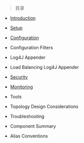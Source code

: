 
> 目录

- [Introduction](https://github.com/ZGG2016/flume-website/blob/master/%E5%8E%9F%E6%96%87%E7%BF%BB%E8%AF%91/Flume%201.9.0%20User%20Guide/Introduction/Introduction.md)

- [Setup](https://github.com/ZGG2016/flume-website/blob/master/%E5%8E%9F%E6%96%87%E7%BF%BB%E8%AF%91/Flume%201.9.0%20User%20Guide/Setup/0%E7%9B%AE%E5%BD%95.md)

- [Configuration](https://github.com/ZGG2016/flume-website/blob/master/Flume%201.9.0%20User%20Guide/Configuration/0%E7%9B%AE%E5%BD%95.md)

- Configuration Filters

- Log4J Appender

- Load Balancing Log4J Appender

- [Security](https://github.com/ZGG2016/flume-website/blob/master/%E5%8E%9F%E6%96%87%E7%BF%BB%E8%AF%91/Flume%201.9.0%20User%20Guide/Security/Security.md)

- [Monitoring](https://github.com/ZGG2016/flume-website/blob/master/%E5%8E%9F%E6%96%87%E7%BF%BB%E8%AF%91/Flume%201.9.0%20User%20Guide/Monitoring/0%E7%9B%AE%E5%BD%95.md)

- Tools

- Topology Design Considerations

- Troubleshooting

- Component Summary

- Alias Conventions